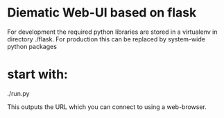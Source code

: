 # Diematic Web-UI based on flask
For development the required python libraries are stored in a virtualenv
in directory ./flask. For production this can be replaced by system-wide 
python packages

# start with:

./run.py

This outputs the URL which you can connect to using a web-browser.
